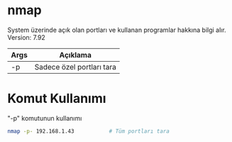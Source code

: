 # nmap
System üzerinde açık olan portları ve kullanan programlar hakkına bilgi alır.
Version: 7.92

| Args | Açıklama |
| -------- | -------- |
| -p | Sadece özel portları tara |

# Komut Kullanımı
"-p" komutunun kullanımı
```sh
nmap -p- 192.168.1.43			# Tüm portları tara
```